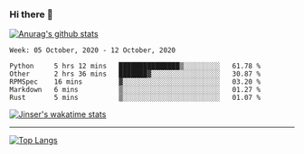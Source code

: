 ### Hi there 👋

[![Anurag's github stats](https://github-readme-stats.vercel.app/api?username=jinserrr&show_icons=true)](https://github.com/anuraghazra/github-readme-stats)


<!--START_SECTION:waka-->
```text
Week: 05 October, 2020 - 12 October, 2020

Python     5 hrs 12 mins   ███████████████▒░░░░░░░░░   61.78 % 
Other      2 hrs 36 mins   ███████▓░░░░░░░░░░░░░░░░░   30.87 % 
RPMSpec    16 mins         ▓░░░░░░░░░░░░░░░░░░░░░░░░   03.20 % 
Markdown   6 mins          ▒░░░░░░░░░░░░░░░░░░░░░░░░   01.27 % 
Rust       5 mins          ▒░░░░░░░░░░░░░░░░░░░░░░░░   01.07 % 
```
<!--END_SECTION:waka-->

[![Jinser's wakatime stats](https://github-readme-stats.vercel.app/api/wakatime?username=jinser)](https://github.com/anuraghazra/github-readme-stats)

***

[![Top Langs](https://github-readme-stats.vercel.app/api/top-langs/?username=jinserrr)](https://github.com/anuraghazra/github-readme-stats)
